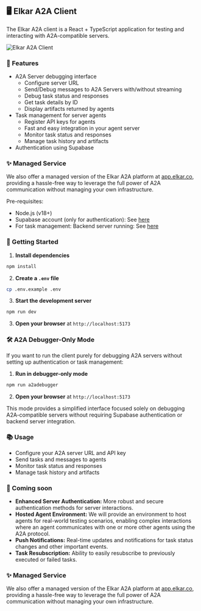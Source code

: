 ## 🖥️ Elkar A2A Client

The Elkar A2A client is a React + TypeScript application for testing and interacting with A2A-compatible servers.

![Elkar A2A Client](../images/ui.png)


### 🔧 Features
- A2A Server debugging interface
    - Configure server URL
    - Send/Debug messages to A2A Servers with/without streaming
    - Debug task status and responses
    - Get task details by ID
    - Display artifacts returned by agents
- Task management for server agents
    - Register API keys for agents
    - Fast and easy integration in your agent server
    - Monitor task status and responses
    - Manage task history and artifacts
- Authentication using Supabase

### ✨ Managed Service
We also offer a managed version of the Elkar A2A platform at [app.elkar.co](https://app.elkar.co), providing a hassle-free way to leverage the full power of A2A communication without managing your own infrastructure.

Pre-requisites:
- Node.js (v18+)
- Supabase account (only for authentication): See [here](./SUPABASE_SETUP.md)
- For task management: Backend server running: See [here](https://github.com/elkar-ai/app)

### 🚀 Getting Started

1. **Install dependencies**
```bash
npm install
```

2. **Create a `.env` file**
```bash
cp .env.example .env
```

3. **Start the development server**
```bash
npm run dev
```

3. **Open your browser** at `http://localhost:5173`

### 🛠️ A2A Debugger-Only Mode

If you want to run the client purely for debugging A2A servers without setting up authentication or task management:

1. **Run in debugger-only mode**
```bash
npm run a2adebugger
```

2. **Open your browser** at `http://localhost:5173`

This mode provides a simplified interface focused solely on debugging A2A-compatible servers without requiring Supabase authentication or backend server integration.

### 📚 Usage
- Configure your A2A server URL and API key
- Send tasks and messages to agents
- Monitor task status and responses
- Manage task history and artifacts

### 🚧 Coming soon
- **Enhanced Server Authentication:** More robust and secure authentication methods for server interactions.
- **Hosted Agent Environment:** We will provide an environment to host agents for real-world testing scenarios, enabling complex interactions where an agent communicates with one or more other agents using the A2A protocol.
- **Push Notifications:** Real-time updates and notifications for task status changes and other important events.
- **Task Resubscription:** Ability to easily resubscribe to previously executed or failed tasks.

### ✨ Managed Service
We also offer a managed version of the Elkar A2A platform at [app.elkar.co](https://app.elkar.co), providing a hassle-free way to leverage the full power of A2A communication without managing your own infrastructure.

